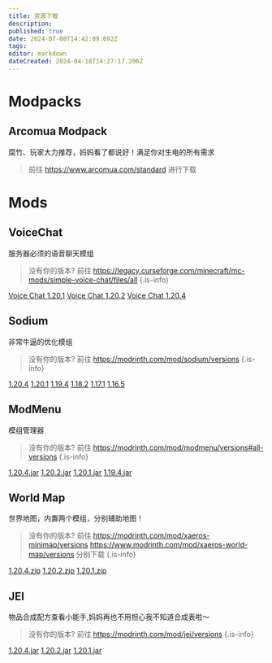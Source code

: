 ```yaml
---
title: 资源下载
description: 
published: true
date: 2024-07-08T14:42:09.692Z
tags: 
editor: markdown
dateCreated: 2024-04-18T14:27:17.206Z
---
```


# Modpacks
## Arcomua Modpack
腐竹、玩家大力推荐，妈妈看了都说好！满足你对生电的所有需求
> 前往 https://www.arcomua.com/standard
进行下载

# Mods
## VoiceChat
服务器必须的语音聊天模组

> 没有你的版本? 前往 https://legacy.curseforge.com/minecraft/mc-mods/simple-voice-chat/files/all
{.is-info}

[Voice Chat 1.20.1](https://file.shbsme.top/#/?code=LDM19)
[Voice Chat 1.20.2](https://file.shbsme.top/#/?code=UMWKG)
[Voice Chat 1.20.4](https://file.shbsme.top/#/?code=H1GSH)

## Sodium
非常牛逼的优化模组
> 没有你的版本? 前往 https://modrinth.com/mod/sodium/versions
{.is-info}

[1.20.4](/sodium-fabric-0.5.8+mc1.20.4.jar)
[1.20.1](/sodium-fabric-0.5.8+mc1.20.1.jar)
[1.19.4](/sodium-fabric-mc1.19.4-0.4.10+build.24.jar)
[1.18.2](/sodium-fabric-mc1.18.2-0.4.1+build.15.jar)
[1.17.1](/sodium-fabric-mc1.17.1-0.3.4+build.13.jar)
[1.16.5](/sodium-fabric-mc1.16.5-0.2.0+build.4_(1).jar)

## ModMenu
模组管理器
> 没有你的版本? 前往 https://modrinth.com/mod/modmenu/versions#all-versions
{.is-info}

[1.20.4.jar](/1.20.4.jar)
[1.20.2.jar](/1.20.2.jar)
[1.20.1.jar](/1.20.1.jar)
[1.19.4.jar](/1.19.4.jar)

## World Map
世界地图，内置两个模组，分别辅助地图！
> 没有你的版本? 前往 
https://modrinth.com/mod/xaeros-minimap/versions
https://www.modrinth.com/mod/xaeros-world-map/versions
分别下载
{.is-info}

[1.20.4.zip](/worldmap/1.20.4.zip)
[1.20.2.zip](/worldmap/1.20.2.zip)
[1.20.1.zip](/worldmap/1.20.1.zip)

## JEI
物品合成配方查看小能手,妈妈再也不用担心我不知道合成表啦～
> 没有你的版本? 前往 https://modrinth.com/mod/jei/versions
{.is-info}

[1.20.4.jar](/jei-1.20.4-fabric-17.3.0.48.jar)
[1.20.2.jar](/jei-1.20.2-fabric-16.0.0.2.jar)
[1.20.1.jar](/jei-1.20.1-fabric-15.3.0.4.jar)

